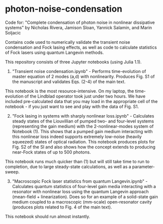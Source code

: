 # photon-noise-condensation

Code for: "Complete condensation of photon noise in nonlinear dissipative systems" by Nicholas Rivera, Jamison Sloan, Yannick Salamin, and Marin Soljacic

Contains code used to numerically validate the transient noise condensation and Fock lasing effects, as well as code to calculate statistics of Fock lasers using quantum Langevin methods.

This repository consists of three Jupyter notebooks (using Julia 1.1).

1. "Transient noise condensation.ipynb" - Performs time-evolution of master equation of 2 modes (a,d) with nonlinearity. Produces Fig. S1 of the manuscript and validates Eqs. (2-4) of the main text.

This notebook is the most resource-intensive. On my laptop, the time-evolution of the Lindblad operator took just under two hours. We have included pre-calculated data that you may load in the appropriate cell of the notebook - if you just want to see and play with the data of Fig. S1.

2. "Fock lasing in systems with sharply nonlinear loss.ipynb" - Calculates steady states of the Liouvillian of pumped two- and four-level systems (representing the gain medium) with the 2-nonlinear-modes system of Notebook (1). This shows that a pumped gain medium interacting with this nonlinear loss indeed supports extremely low-noise (heavily squeezed) states of optical radiation. This notebook produces plots for Fig. S2 of the SI and also shows how the concept extends to producing near-Fock states of up to 500 photons.

This notebook runs much quicker than (1) but will still take time to run to completion, due to large steady-state calculations, as well as a parameter-sweep.

3. "Macroscopic Fock laser statistics from quantum Langevin.ipynb" - Calculates quantum statistics of four-level gain media interacting with a resonator with nonlinear loss using the quantum Langevin approach (mean-field + linearization). Does so for an example of a solid-state gain medium coupled to a macroscopic (mm-scale) open-resonator cavity (produces plots related to Fig. 4 of the main text). 

This notebook should run almost instantly.


